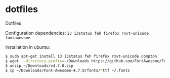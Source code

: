 # dotfiles
Dotfiles

Configuration dependencies: `i3 i3status feh firefox rxvt-unicode fontawesome`

Installation in ubuntu: 
```bash
$ sudo apt-get install i3 i3status feh firefox rxvt-unicode compton
$ wget --directory-prefix=~/Downloads https://github.com/FortAwesome/Font-Awesome/archive/v4.7.0.zip
$ unzip ~/Downloads/v4.7.0.zip
$ cp ~/Downloads/Font-Awesome-4.7.0/fonts/*ttf ~/.fonts
```
